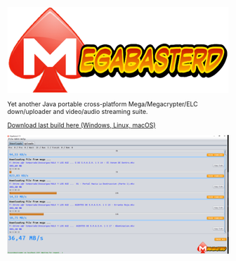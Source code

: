 ![MegaBasterd](/src/megabasterd/mbasterd_logo_git.png)

Yet another Java portable cross-platform Mega/Megacrypter/ELC down/uploader and video/audio streaming suite.

[Download last build here (Windows, Linux, macOS)](https://mega.nz/#F!lYsRWaQB!uVhntmyKcVECRaOxAbcL4A)

![Screnshot](/src/megabasterd/screen1.png)
